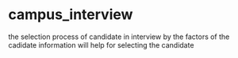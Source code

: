 # campus_interview
the selection process of candidate in interview by the factors of the cadidate information will help for selecting the candidate
